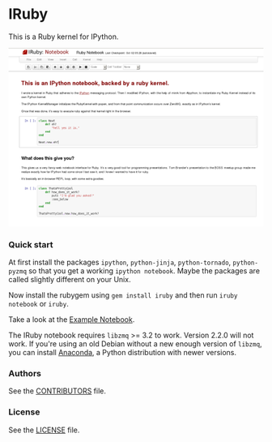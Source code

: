 # IRuby

This is a Ruby kernel for IPython.

![IRuby Notebook](screenshot.png)

### Quick start

At first install the packages `ipython`, `python-jinja`, `python-tornado`, `python-pyzmq` so that you get a working `ipython notebook`.
Maybe the packages are called slightly different on your Unix.

Now install the rubygem using `gem install iruby` and then run `iruby notebook` or `iruby`.

Take a look at the [Example Notebook](http://nbviewer.ipython.org/urls/raw.github.com/minad/iruby/master/IRuby-Example.ipynb).

The IRuby notebook requires `libzmq` >= 3.2 to work. Version 2.2.0 will not work. If you're using an old Debian without a new enough version of `libzmq`, you can install [Anaconda](https://store.continuum.io/), a Python distribution with newer versions.

### Authors

See the [CONTRIBUTORS](CONTRIBUTORS) file.

### License

See the [LICENSE](LICENSE) file.
